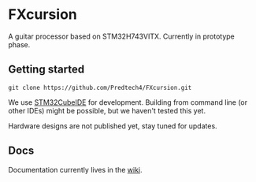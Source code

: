 # FXcursion

A guitar processor based on STM32H743VITX. Currently in prototype phase.


## Getting started

```
git clone https://github.com/Predtech4/FXcursion.git
```

We use [STM32CubeIDE][] for development. Building from command line (or other
IDEs) might be possible, but we haven't tested this yet.

[STM32CubeIDE]: https://www.st.com/en/development-tools/stm32cubeide.html

Hardware designs are not published yet, stay tuned for updates.


## Docs

Documentation currently lives in the
[wiki](https://github.com/Predtech4/ProtoStack_H743VI_V0.2/wiki).
